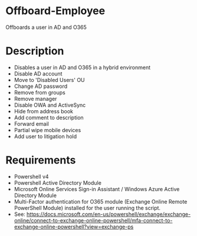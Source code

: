 # Offboard-Employee
Offboards a user in AD and O365

# Description
- Disables a user in AD and O365 in a hybrid environment
- Disable AD account
- Move to 'Disabled Users' OU
- Change AD password
- Remove from groups
- Remove manager
- Disable OWA and ActiveSync
- Hide from address book
- Add comment to description
- Forward email
- Partial wipe mobile devices
- Add user to litigation hold

# Requirements
- Powershell v4
- Powershell Active Directory Module
- Microsoft Online Services Sign-in Assistant / Windows Azure Active Directory Module
- Multi-Factor authentication for O365 module (Exchange Online Remote PowerShell Module) installed for the user running the script. 
- See: https://docs.microsoft.com/en-us/powershell/exchange/exchange-online/connect-to-exchange-online-powershell/mfa-connect-to-exchange-online-powershell?view=exchange-ps
